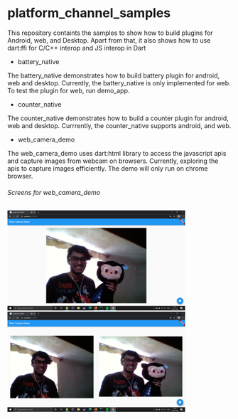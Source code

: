 # platform_channel_samples
This repository containts the samples to show how to build plugins for Android, web, and Desktop. Apart from that, it also shows how to use dart:ffi for C/C++ interop and JS interop in Dart

- battery_native

The battery_native demonstrates how to build battery plugin for android, web and desktop. Currently, the battery_native is only implemented for web. To test the plugin for web, run demo_app.

- counter_native

The counter_native demonstrates how to build a counter plugin for android, web and desktop. Currrently, the counter_native supports android, and web.

- web_camera_demo

The web_camera_demo uses dart:html library to access the javascript apis and capture images from webcam on browsers. Currently, exploring the apis to capture images efficiently. The demo will only run on chrome browser.

<h6> Screens for web_camera_demo </h6>

<img src="https://github.com/AyushBherwani1998/platform_channel_samples/blob/master/web_camera_demo/screenshots/Screenshot%20(144).png" width=400>
<img src="https://github.com/AyushBherwani1998/platform_channel_samples/blob/master/web_camera_demo/screenshots/Screenshot%20(145).png" width=400>
